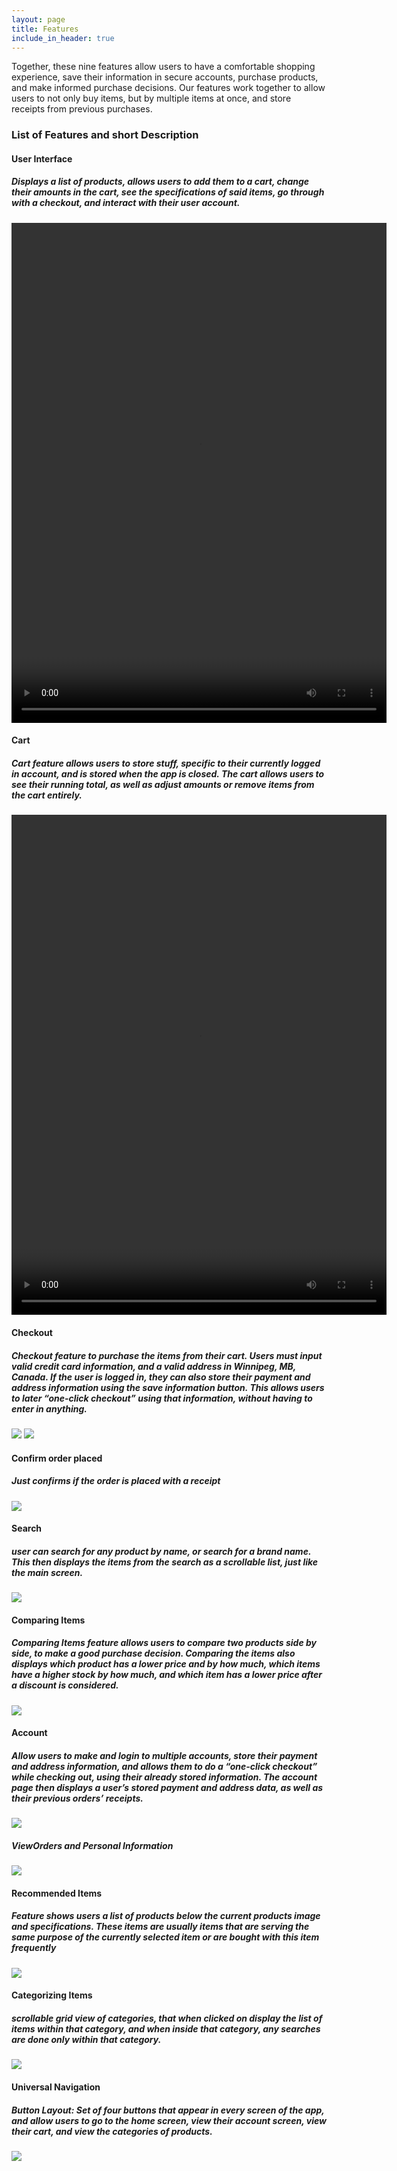 ```yaml
---
layout: page
title: Features
include_in_header: true
---
```

<p>Together, these nine features allow users to have a comfortable shopping experience, save their information in secure accounts, purchase products, and make informed purchase decisions. Our features work together to allow users to not only buy items, but by multiple items at once, and store receipts from previous purchases.</p>

### List of Features and short Description

<h4>User Interface<h4/>

<h5>Displays a list of products, allows users to add them to a cart, change their amounts in the cart, see the specifications of said items, go through with a checkout, and interact with their user account.</h5>

<video width="600" height="800" controls>
  <source src="https://code.cs.umanitoba.ca/comp3350-winter2023/A01-G12-UrbanTech/-/raw/Iteration3/Website%20Stuff/USER_INTERFACE.mp4" type="video/mp4">
</video>

<h4>Cart<h4/>

<h5>Cart feature allows users to store stuff, specific to their currently logged in account, and is stored when the app is closed. The cart allows users to see their running total, as well as adjust amounts or remove items from the cart entirely.</h5>

<video width="600" height="800" controls>
  <source src="https://code.cs.umanitoba.ca/comp3350-winter2023/A01-G12-UrbanTech/-/raw/Iteration3/Website%20Stuff/CART.mp4" type="video/mp4">
</video>

<h4>Checkout<h4/>
<h5>Checkout feature to purchase the items from their cart. Users must input valid credit card information, and a valid address in Winnipeg, MB, Canada. If the user is logged in, they can also store their payment and address information using the save information button. This allows users to later “one-click checkout” using that information, without having to enter in anything.</h5>
<img src="https://code.cs.umanitoba.ca/comp3350-winter2023/A01-G12-UrbanTech/-/raw/Iteration3/Website%20Stuff/CHECKOUT.png" height="auto" width="auto"/>
<img src="https://code.cs.umanitoba.ca/comp3350-winter2023/A01-G12-UrbanTech/-/raw/Iteration3/Website%20Stuff/CHECKOUT2.png" height="auto" width="auto"/>

<h4>Confirm order placed<h4/>
<h5>Just confirms if the order is placed with a receipt</h5>
<img src="https://code.cs.umanitoba.ca/comp3350-winter2023/A01-G12-UrbanTech/-/raw/Iteration3/Website%20Stuff/CONFIRM_ORDER.png" height="auto" width="auto"/>

<h4>Search<h4/>
<h5>user can search for any product by name, or search for a brand name. This then displays the items from the search as a scrollable list, just like the main screen.</h5>
<img src="https://code.cs.umanitoba.ca/comp3350-winter2023/A01-G12-UrbanTech/-/raw/Iteration3/Website%20Stuff/SEARCH.png" height="auto" width="auto"/>

<h4>Comparing Items<h4/>
<h5>Comparing Items feature allows users to compare two products side by side, to make a good purchase decision. Comparing the items also displays which product has a lower price and by how much, which items have a higher stock by how much, and which item has a lower price after a discount is considered.</h5>
<img src="https://code.cs.umanitoba.ca/comp3350-winter2023/A01-G12-UrbanTech/-/raw/Iteration3/Website%20Stuff/COMPARE.png" height="auto" width="auto"/>

<h4>Account<h4/>
<h5>Allow users to make and login to multiple accounts, store their payment and address information, and allows them to do a “one-click checkout” while checking out, using their already stored information. The account page then displays a user’s stored payment and address data, as well as their previous orders’ receipts.</h5>
<img src="https://code.cs.umanitoba.ca/comp3350-winter2023/A01-G12-UrbanTech/-/raw/Iteration3/Website%20Stuff/CREATE_ACCOUNT.png" height="auto" width="auto"/>
<h5>ViewOrders and Personal Information</h4>
<img src="https://code.cs.umanitoba.ca/comp3350-winter2023/A01-G12-UrbanTech/-/raw/Iteration3/Website%20Stuff/ACCOUNT_.png" height="auto" width="auto"/>

<h4>Recommended Items<h4/>
<h5>Feature shows users a list of products below the current products image and specifications. These items are usually items that are serving the same purpose of the currently selected item or are bought with this item frequently</h5>
<img src="https://code.cs.umanitoba.ca/comp3350-winter2023/A01-G12-UrbanTech/-/raw/Iteration3/Website%20Stuff/RECCOMMEND.png" height="auto" width="auto"/>

<h4>Categorizing Items<h4/>
<h5>scrollable grid view of categories, that when clicked on display the list of items within that category, and when inside that category, any searches are done only within that category. </h5>
<img src="https://code.cs.umanitoba.ca/comp3350-winter2023/A01-G12-UrbanTech/-/raw/Iteration3/Website%20Stuff/CATEGORIES.png" height="auto" width="auto"/>

<h4>Universal Navigation<h4/>
<h5>Button Layout: Set of four buttons that appear in every screen of the app, and allow users to go to the home screen, view their account screen, view their cart, and view the categories of products. </h5>
<img src="https://code.cs.umanitoba.ca/comp3350-winter2023/A01-G12-UrbanTech/-/raw/Iteration3/Website%20Stuff/USER_INTERFACE.PNG" height="auto" width="auto"/>
